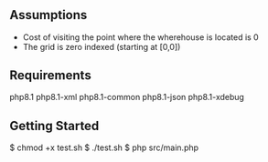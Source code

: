 # 

## Assumptions

- Cost of visiting the point where the wherehouse is located is 0
- The grid is zero indexed (starting at [0,0])
## Requirements
php8.1
php8.1-xml
php8.1-common
php8.1-json
php8.1-xdebug

## Getting Started
$ chmod +x test.sh
$ ./test.sh
$ php src/main.php